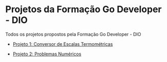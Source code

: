 # Projetos da Formação Go Developer - DIO

Todos os projetos propostos pela Formação Go Developer - DIO

- [Projeto 1: Conversor de Escalas Termométricas](https://github.com/PkMs7/projetos-formacao-go-developer-dio/tree/main/Desafio%201%20-%20Conversor%20de%20Escalas%20Termom%C3%A9tricas)

- [Projeto 2: Problemas Numéricos]()